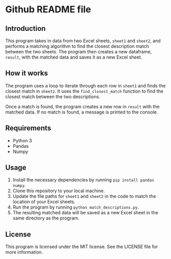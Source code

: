 # Github README file

## Introduction
This program takes in data from two Excel sheets, `sheet1` and `sheet2`, and performs a matching algorithm to find the closest description match between the two sheets. The program then creates a new dataframe, `result`, with the matched data and saves it as a new Excel sheet.

## How it works
The program uses a loop to iterate through each row in `sheet1` and finds the closest match in `sheet2`. It uses the `find_closest_match` function to find the closest match between the two descriptions. 

Once a match is found, the program creates a new row in `result` with the matched data. If no match is found, a message is printed to the console.

## Requirements
- Python 3
- Pandas
- Numpy

## Usage
1. Install the necessary dependencies by running `pip install pandas numpy`.
2. Clone this repository to your local machine.
3. Update the file paths for `sheet1` and `sheet2` in the code to match the location of your Excel sheets.
4. Run the program by running `python match_descriptions.py`.
5. The resulting matched data will be saved as a new Excel sheet in the same directory as the program.

## License
This program is licensed under the MIT license. See the LICENSE file for more information.

